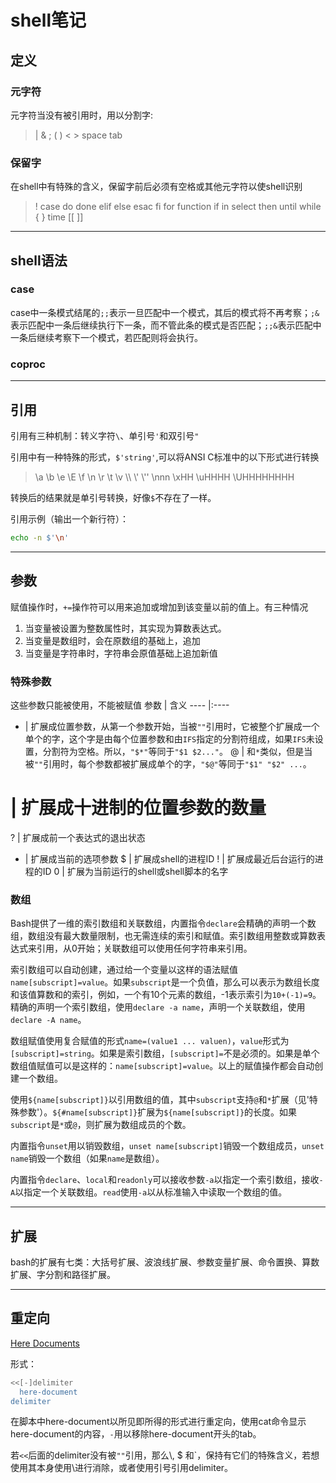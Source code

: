 # shell笔记
## 定义
### 元字符
元字符当没有被引用时，用以分割字:
> |  & ; ( ) < > space tab

### 保留字
在shell中有特殊的含义，保留字前后必须有空格或其他元字符以使shell识别
> ! case  do done elif else esac fi for function if in select then until while { } time [[ ]]

---
## shell语法
### case
case中一条模式结尾的`;;`表示一旦匹配中一个模式，其后的模式将不再考察；`;&`表示匹配中一条后继续执行下一条，而不管此条的模式是否匹配；`;;&`表示匹配中一条后继续考察下一个模式，若匹配则将会执行。

### coproc

---
## 引用
引用有三种机制：转义字符`\`、单引号`'`和双引号`"`

引用中有一种特殊的形式，`$'string'`,可以将ANSI C标准中的以下形式进行转换
> \a \b \e \E \f \n \r \t \v \\\ \\' \\'' \nnn \xHH \uHHHH \UHHHHHHHH

转换后的结果就是单引号转换，好像`$`不存在了一样。

引用示例（输出一个新行符）：
```sh
echo -n $'\n'
```

---
## 参数
赋值操作时，`+=`操作符可以用来追加或增加到该变量以前的值上。有三种情况
1. 当变量被设置为整数属性时，其实现为算数表达式。
2. 当变量是数组时，会在原数组的基础上，追加
3. 当变量是字符串时，字符串会原值基础上追加新值

### 特殊参数
这些参数只能被使用，不能被赋值
参数 | 含义
---- |:----
* | 扩展成位置参数，从第一个参数开始，当被`""`引用时，它被整个扩展成一个单个的字，这个字是由每个位置参数和由`IFS`指定的分割符组成，如果`IFS`未设置，分割符为空格。所以，`"$*"`等同于`"$1 $2..."`。
@ | 和`*`类似，但是当被`""`引用时，每个参数都被扩展成单个的字，`"$@"`等同于`"$1" "$2" ...`。
# | 扩展成十进制的位置参数的数量
? | 扩展成前一个表达式的退出状态
- | 扩展成当前的选项参数
$ | 扩展成shell的进程ID
! | 扩展成最近后台运行的进程的ID
0 | 扩展为当前运行的shell或shell脚本的名字

### 数组
Bash提供了一维的索引数组和关联数组，内置指令`declare`会精确的声明一个数组，数组没有最大数量限制，也无需连续的索引和赋值。索引数组用整数或算数表达式来引用，从0开始；关联数组可以使用任何字符串来引用。

索引数组可以自动创建，通过给一个变量以这样的语法赋值`name[subscript]=value`。如果`subscript`是一个负值，那么可以表示为数组长度和该值算数和的索引，例如，一个有10个元素的数组，-1表示索引为`10+(-1)=9`。精确的声明一个索引数组，使用`declare -a name`，声明一个关联数组，使用`declare -A name`。

数组赋值使用复合赋值的形式`name=(value1 ... valuen)`，`value`形式为`[subscript]=string`。如果是索引数组，`[subscript]=`不是必须的。如果是单个数组值赋值可以是这样的：`name[subscript]=value`。以上的赋值操作都会自动创建一个数组。

使用`${name[subscript]}`以引用数组的值，其中`subscript`支持`@`和`*`扩展（见'特殊参数'）。`${#name[subscript]}`扩展为`${name[subscript]}`的长度。如果`subscript`是`*`或`@`，则扩展为数组成员的个数。

内置指令`unset`用以销毁数组，`unset name[subscript]`销毁一个数组成员，`unset name`销毁一个数组（如果`name`是数组）。

内置指令`declare`、`local`和`readonly`可以接收参数`-a`以指定一个索引数组，接收`-A`以指定一个关联数组。`read`使用`-a`以从标准输入中读取一个数组的值。

---
## 扩展
bash的扩展有七类：大括号扩展、波浪线扩展、参数变量扩展、命令置换、算数扩展、字分割和路径扩展。



---
## 重定向
[Here Documents](http://blog.csdn.net/ysdaniel/article/details/6899861)

形式：
```bash
<<[-]delimiter
  here-document
delimiter
```
在脚本中here-document以所见即所得的形式进行重定向，使用cat命令显示here-document的内容，`-`用以移除here-document开头的tab。

若`<<`后面的delimiter没有被`""`引用，那么\\, $ 和`，保持有它们的特殊含义，若想使用其本身使用\进行消除，或者使用引号引用delimiter。


















    
